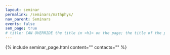 ```yaml
---
layout: seminar
permalink: /seminars/mathphys/
nav_parent: Seminars
events: false
sem_page: true
# title: CAN OVERRIDE the title in <h1> on the page; the title of the page itself is hardcoded from seminars.yml
---
```


{% include seminar_page.html
  content=""
  contacts=""
%}
